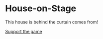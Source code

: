 # House-on-Stage
This house is behind the curtain comes from!

[Support the game](https://rannyvuong.itch.io/house-on-stage)
